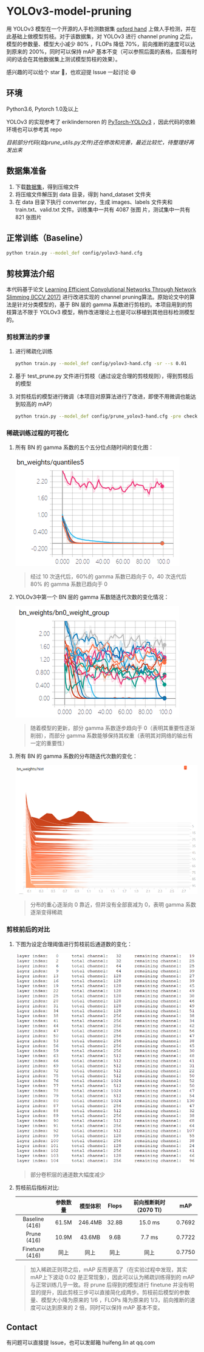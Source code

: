 # YOLOv3-model-pruning

用 YOLOv3 模型在一个开源的人手检测数据集 [oxford hand](http://www.robots.ox.ac.uk/~vgg/data/hands/) 上做人手检测，并在此基础上做模型剪枝。对于该数据集，对 YOLOv3 进行 channel pruning 之后，模型的参数量、模型大小减少 80% ，FLOPs 降低 70%，前向推断的速度可以达到原来的 200%，同时可以保持 mAP 基本不变（可以参照后面的表格，后面有时间的话会在其他数据集上测试模型剪枝的效果）。

感兴趣的可以给个 star :star2:，也欢迎提 Issue 一起讨论 :smile:

## 环境

Python3.6, Pytorch 1.0及以上

YOLOv3 的实现参考了 eriklindernoren 的 [PyTorch-YOLOv3](https://github.com/eriklindernoren/PyTorch-YOLOv3) ，因此代码的依赖环境也可以参考其 repo

*目前部分代码(如prune_utils.py文件)还在修改和完善，最近比较忙，待整理好再发出来*

## 数据集准备

1. 下载[数据集](http://www.robots.ox.ac.uk/~vgg/data/hands/downloads/hand_dataset.tar.gz)，得到压缩文件
2. 将压缩文件解压到 data 目录，得到 hand_dataset 文件夹
3. 在 data 目录下执行 converter.py，生成 images、labels 文件夹和 train.txt、valid.txt 文件。训练集中一共有 4087 张图
   片，测试集中一共有 821 张图片

## 正常训练（Baseline）

```bash
python train.py --model_def config/yolov3-hand.cfg
```

## 剪枝算法介绍

本代码基于论文 [Learning Efficient Convolutional Networks Through Network Slimming (ICCV 2017)](http://openaccess.thecvf.com/content_iccv_2017/html/Liu_Learning_Efficient_Convolutional_ICCV_2017_paper.html) 进行改进实现的 channel pruning算法。原始论文中的算法是针对分类模型的，基于 BN 层的 gamma 系数进行剪枝的。本项目用到的剪枝算法不限于 YOLOv3 模型，稍作改进理论上也是可以移植到其他目标检测模型的。

### 剪枝算法的步骤

1. 进行稀疏化训练

   ```bash
   python train.py --model_def config/yolov3-hand.cfg -sr --s 0.01
   ```

2. 基于 test_prune.py 文件进行剪枝（通过设定合理的剪枝规则），得到剪枝后的模型

3. 对剪枝后的模型进行微调（本项目对原算法进行了改进，即使不用微调也能达到较高的 mAP）

   ```bash
   python train.py --model_def config/prune_yolov3-hand.cfg -pre checkpoints/prune_yolov3_ckpt.pth
   ```

### 稀疏训练过程的可视化

1. 所有 BN 的 gamma 系数的五个五分位点随时间的变化图：

   ![](https://raw.githubusercontent.com/Lam1360/md-image/master/img/20190628202900.png)
   > 经过 10 次迭代后，60%的 gamma 系数已趋向于 0，40 次迭代后 80% 的 gamma 系数已趋向于 0

2. YOLOv3中第一个 BN 层的 gamma 系数随迭代次数的变化情况：

   ![](https://raw.githubusercontent.com/Lam1360/md-image/master/img/20190628202755.png)
   > 随着模型的更新，部分 gamma 系数逐步趋向于 0（表明其重要性逐渐削弱），而部分 gamma 系数能够保持其权重（表明其对网络的输出有一定的重要性）

3. 所有 BN 的 gamma 系数的分布随迭代次数的变化：

   ![](https://raw.githubusercontent.com/Lam1360/md-image/master/img/20190628203732.png)
   > 分布的重心逐渐向 0 靠近，但并没有全部衰减为 0，表明 gamma 系数逐渐变得稀疏

### 剪枝前后的对比

1. 下图为设定合理阈值进行剪枝前后通道数的变化：

   ![](https://raw.githubusercontent.com/Lam1360/md-image/master/img/20190628205342.png)
   > 部分卷积层的通道数大幅度减少

2. 剪枝前后指标对比:

   |                | 参数数量 | 模型体积 |Flops | 前向推断耗时（2070 TI） |  mAP   |
   | :------------: | :------:| :-----: | :---: | :-------------------: | :----: |
   | Baseline (416) |  61.5M  | 246.4MB |32.8B  |         15.0 ms       | 0.7692 |
   |  Prune (416)   |  10.9M  | 43.6MB  | 9.6B  |         7.7 ms        | 0.7722 |
   | Finetune (416) |   同上   | 同上    | 同上  |          同上         | 0.7750 |

   > 加入稀疏正则项之后，mAP 反而更高了（在实验过程中发现，其实 mAP上下波动 0.02 是正常现象），因此可以认为稀疏训练得到的 mAP 与正常训练几乎一致。将 prune 后得到的模型进行 finetune 并没有明显的提升，因此剪枝三步可以直接简化成两步。剪枝前后模型的参数量、模型大小降为原来的 1/6 ，FLOPs 降为原来的 1/3，前向推断的速度可以达到原来的 2 倍，同时可以保持 mAP 基本不变。

## Contact

有问题可以直接提 Issue，也可以发邮箱 huifeng.lin at qq.com

